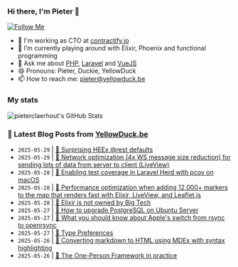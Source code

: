 ### Hi there, I'm Pieter 👋  
[![Follow Me](https://img.shields.io/github/followers/pieterclaerhout?label=Follow&style=social)](https://github.com/pieterclaerhout)

- 🏢 I'm working as CTO at [contractify.io](https://contractify.io)
- 🌱 I’m currently playing around with Elixir, Phoenix and functional programming
- 💬 Ask me about [PHP](https://php.net), [Laravel](http://laravel.com) and [VueJS](https://vuejs.org)
- 😄 Pronouns: Pieter, Duckie, YellowDuck
- 📫 How to reach me: pieter@yellowduck.be

### My stats

![pieterclaerhout's GitHub Stats](https://github-readme-stats.vercel.app/api?username=pieterclaerhout&show_icons=true&count_private=true&line_height=40)

### 📩 Latest Blog Posts from [YellowDuck.be](https://www.yellowduck.be/)
<!-- BLOG-POST-LIST:START -->
- `2025-05-29` | [🔗 Surprising HEEx @rest defaults](https://www.yellowduck.be/posts/surprising-heex-rest-defaults)  
- `2025-05-29` | [🔗 Network optimization &lpar;4x WS message size reduction&rpar; for sending lots of data from server to client &lpar;LiveView&rpar;](https://www.yellowduck.be/posts/network-optimization-4x-ws-message-size-reduction-for-sending-lots-of-data-from-server-to-client-liveview)  
- `2025-05-28` | [🐥 Enabling test coverage in Laravel Herd with pcov on macOS](https://www.yellowduck.be/posts/enabling-test-coverage-in-laravel-herd-with-pcov-on-macos)  
- `2025-05-28` | [🔗 Performance optimization when adding 12,000+ markers to the map that renders fast with Elixir, LiveView, and Leaflet.js](https://www.yellowduck.be/posts/performance-optimization-when-adding-12-000-markers-to-the-map-that-renders-fast-with-elixir-liveview-and-leaflet-js)  
- `2025-05-28` | [🔗 Elixir is not owned by Big Tech](https://www.yellowduck.be/posts/elixir-is-not-owned-by-big-tech)  
- `2025-05-27` | [🐥 How to upgrade PostgreSQL on Ubuntu Server](https://www.yellowduck.be/posts/how-to-upgrade-postgresql-on-ubuntu-server)  
- `2025-05-27` | [🔗 What you should know about Apple&#39;s switch from rsync to openrsync](https://www.yellowduck.be/posts/what-you-should-know-about-apples-switch-from-rsync-to-openrsync)  
- `2025-05-27` | [🔗 Type Preferences](https://www.yellowduck.be/posts/type-preferences)  
- `2025-05-26` | [🐥 Converting markdown to HTML using MDEx with syntax highlighting](https://www.yellowduck.be/posts/converting-markdown-to-html-using-mdex-with-syntax-highlighting)  
- `2025-05-26` | [🔗 The One-Person Framework in practice](https://www.yellowduck.be/posts/the-one-person-framework-in-practice)  

<!-- BLOG-POST-LIST:END -->
